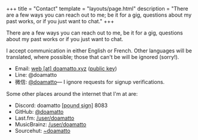 +++
title = "Contact"
template = "layouts/page.html"
description = "There are a few ways you can reach out to me; be it for a gig, questions about my past works, or if you just want to chat."
+++

There are a few ways you can reach out to me, be it for a gig, questions about my past works or if you just want to chat.

I accept communication in either English or French. Other languages will be translated, where possible; those that can't be will be ignored (sorry!).

- Email: [web \[at\] doamatto.xyz](mailto:web@doamatto.xyz) ([public key](@/key.md))
- Line: @doamatto
- 微信: [@doamatto](weixin://dl/chat?doamatto)–– I ignore requests for signup verifications.

Some other places around the internet that I'm at are:
- Discord: doamatto <abbr title="#">[pound sign]</abbr> 8083
- GitHub: [@doamatto](https://github.com/doamatto)
- Last.fm: [/user/doamatto](https://www.last.fm/user/doamatto)
- MusicBrainz: [/user/doamatto](https://musicbrainz.org/user/doamatto)
- Sourcehut: [~doamatto](https://sr.ht/~doamatto/)
